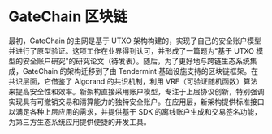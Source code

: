 # GateChain 区块链

最初，GateChain 的主网是基于 UTXO 架构构建的，实现了自己的安全账户模型并进行了原型验证。这项工作在业界得到认可，并形成了一篇题为"基于 UTXO 模型的安全账户研究"的研究论文（待发表）。随后，为了更好地与跨链生态系统集成，GateChain 的架构迁移到了由 Tendermint 基础设施支持的区块链框架。在共识层面，它借鉴了 Algorand 的共识机制，利用 VRF（可验证随机函数）算法来提高安全性和效率。新架构直接采用账户模型，专注于上层协议创新，特别强调实现具有可撤销交易和清算能力的独特安全账户。在应用层，新架构提供标准接口以满足各种上层应用的需求，并提供基于 SDK 的离线账户生成和交易签名功能，为第三方生态系统应用提供便捷的开发工具。